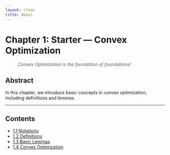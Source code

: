 ```yaml
---
layout: clean
title: About
---
```


# Chapter 1: Starter — Convex Optimization

> *Convex Optimization is the foundation of foundations!*

## Abstract

In this chapter, we introduce basic concepts in convex optimization, including definitions and lemmas.

---

## Contents

- [1.1 Notations](Ch1-1.md)
- [1.2 Definitions](Ch1-2.md)
- [1.3 Basic Lemmas](Ch1-3.md)
- [1.4 Convex Optimization](Ch1-4.md)


